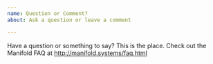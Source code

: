 ```yaml
---
name: Question or Comment?
about: Ask a question or leave a comment

---
```


Have a question or something to say?  This is the place.  Check out the Manifold FAQ at  http://manifold.systems/faq.html
